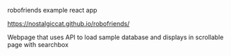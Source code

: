 robofriends example react app

https://nostalgiccat.github.io/robofriends/

Webpage that uses API to load sample database and displays in scrollable page with searchbox
